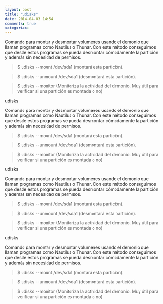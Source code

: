 ```yaml
---
layout: post
title: "udisks"
date: 2014-04-03 14:54
comments: true
categories: 
---
```

Comando para montar y desmontar volumenes usando el demonio que llaman programas como Nautilus o Thunar. Con este método conseguimos que desde estos programas se pueda desmontar cómodamente la partición y además sin necesidad de permisos.

>$ udisks --mount /dev/sda1 (montará esta partición).

>$ udisks --unmount /dev/sda1 (desmontará esta partición).

>$ udisks --monitor (Monitoriza la actividad del demonio. Muy útil para verificar si una partición es montada o no)

udisks

Comando para montar y desmontar volumenes usando el demonio que llaman programas como Nautilus o Thunar. Con este método conseguimos que desde estos programas se pueda desmontar cómodamente la partición y además sin necesidad de permisos.

>$ udisks --mount /dev/sda1 (montará esta partición).

>$ udisks --unmount /dev/sda1 (desmontará esta partición).

>$ udisks --monitor (Monitoriza la actividad del demonio. Muy útil para verificar si una partición es montada o no)

udisks

Comando para montar y desmontar volumenes usando el demonio que llaman programas como Nautilus o Thunar. Con este método conseguimos que desde estos programas se pueda desmontar cómodamente la partición y además sin necesidad de permisos.

>$ udisks --mount /dev/sda1 (montará esta partición).

>$ udisks --unmount /dev/sda1 (desmontará esta partición).

>$ udisks --monitor (Monitoriza la actividad del demonio. Muy útil para verificar si una partición es montada o no)

udisks

Comando para montar y desmontar volumenes usando el demonio que llaman programas como Nautilus o Thunar. Con este método conseguimos que desde estos programas se pueda desmontar cómodamente la partición y además sin necesidad de permisos.

>$ udisks --mount /dev/sda1 (montará esta partición).

>$ udisks --unmount /dev/sda1 (desmontará esta partición).

>$ udisks --monitor (Monitoriza la actividad del demonio. Muy útil para verificar si una partición es montada o no)

